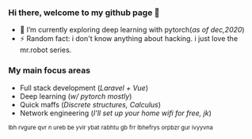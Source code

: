 ### Hi there, welcome to my github page 👋

- 🌱 I’m currently exploring deep learning with pytorch(*as of dec,2020*)
- ⚡ Random fact: i don't know anything about hacking. i just love the mr.robot series.

### My main focus areas
- Full stack development (*Laravel + Vue*)
- Deep learning (*w/ pytorch mostly*)
- Quick maffs (*Discrete structures, Calculus*)
- Network engineering (*I'll set up your home wifi for free, jk*)

<sub>lbh rvgure qvr n ureb be yvir ybat rabhtu gb frr lbhefrys orpbzr gur ivyyvna</sub>
